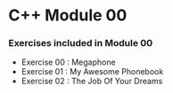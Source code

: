 # C++ Module 00

### Exercises included in Module 00
- Exercise 00 : Megaphone
- Exercise 01 : My Awesome Phonebook
- Exercise 02 : The Job Of Your Dreams
